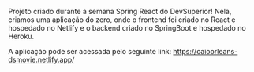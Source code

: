 Projeto criado durante a semana Spring React do DevSuperior!
Nela, criamos uma aplicação do zero, onde o frontend foi criado no React e hospedado no Netlify
e o backend criado no SpringBoot e hospedado no Heroku.

A aplicação pode ser acessada pelo seguinte link:
https://caioorleans-dsmovie.netlify.app/
